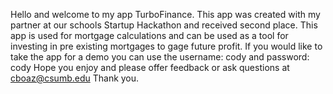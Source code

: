 Hello and welcome to my app TurboFinance.
This app was created with my partner at our schools Startup Hackathon and received second place.
This app is used for mortgage calculations and can be used as a tool for investing in 
pre existing mortgages to gage future profit.
If you would like to take the app for a demo you can use the username: cody and password: cody
Hope you enjoy and please offer feedback or ask questions at cboaz@csumb.edu
Thank you. 
